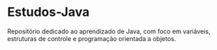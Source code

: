 # Estudos-Java
Repositório dedicado ao aprendizado de Java, com foco em variáveis, estruturas de controle e programação orientada a objetos.
